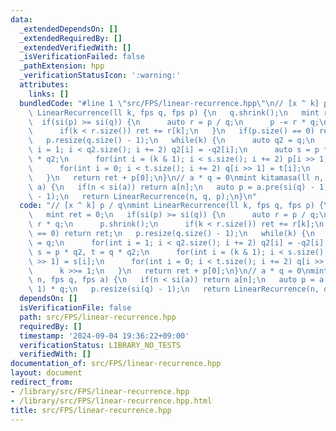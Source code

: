```yaml
---
data:
  _extendedDependsOn: []
  _extendedRequiredBy: []
  _extendedVerifiedWith: []
  _isVerificationFailed: false
  _pathExtension: hpp
  _verificationStatusIcon: ':warning:'
  attributes:
    links: []
  bundledCode: "#line 1 \"src/FPS/linear-recurrence.hpp\"\n// [x ^ k] p / q\nmint\
    \ LinearRecurrence(ll k, fps q, fps p) {\n   q.shrink();\n   mint ret = 0;\n \
    \  if(si(p) >= si(q)) {\n      auto r = p / q;\n      p -= r * q;\n      p.shrink();\n\
    \      if(k < r.size()) ret += r[k];\n   }\n   if(p.size() == 0) return ret;\n\
    \   p.resize(q.size() - 1);\n   while(k) {\n      auto q2 = q;\n      for(int\
    \ i = 1; i < q2.size(); i += 2) q2[i] = -q2[i];\n      auto s = p * q2, t = q\
    \ * q2;\n      for(int i = (k & 1); i < s.size(); i += 2) p[i >> 1] = s[i];\n\
    \      for(int i = 0; i < t.size(); i += 2) q[i >> 1] = t[i];\n      k >>= 1;\n\
    \   }\n   return ret + p[0];\n}\n// a * q = 0\nmint kitamasa(ll n, fps q, fps\
    \ a) {\n   if(n < si(a)) return a[n];\n   auto p = a.pre(si(q) - 1) * q;\n   p.resize(si(q)\
    \ - 1);\n   return LinearRecurrence(n, q, p);\n}\n"
  code: "// [x ^ k] p / q\nmint LinearRecurrence(ll k, fps q, fps p) {\n   q.shrink();\n\
    \   mint ret = 0;\n   if(si(p) >= si(q)) {\n      auto r = p / q;\n      p -=\
    \ r * q;\n      p.shrink();\n      if(k < r.size()) ret += r[k];\n   }\n   if(p.size()\
    \ == 0) return ret;\n   p.resize(q.size() - 1);\n   while(k) {\n      auto q2\
    \ = q;\n      for(int i = 1; i < q2.size(); i += 2) q2[i] = -q2[i];\n      auto\
    \ s = p * q2, t = q * q2;\n      for(int i = (k & 1); i < s.size(); i += 2) p[i\
    \ >> 1] = s[i];\n      for(int i = 0; i < t.size(); i += 2) q[i >> 1] = t[i];\n\
    \      k >>= 1;\n   }\n   return ret + p[0];\n}\n// a * q = 0\nmint kitamasa(ll\
    \ n, fps q, fps a) {\n   if(n < si(a)) return a[n];\n   auto p = a.pre(si(q) -\
    \ 1) * q;\n   p.resize(si(q) - 1);\n   return LinearRecurrence(n, q, p);\n}"
  dependsOn: []
  isVerificationFile: false
  path: src/FPS/linear-recurrence.hpp
  requiredBy: []
  timestamp: '2024-09-04 19:36:22+09:00'
  verificationStatus: LIBRARY_NO_TESTS
  verifiedWith: []
documentation_of: src/FPS/linear-recurrence.hpp
layout: document
redirect_from:
- /library/src/FPS/linear-recurrence.hpp
- /library/src/FPS/linear-recurrence.hpp.html
title: src/FPS/linear-recurrence.hpp
---
```

